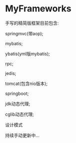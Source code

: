 # MyFrameworks
手写的精简版框架目前包含:

springmvc(带aop);

mybatis;

ybatis(yml版mybatis);

rpc;

jedis;

tomcat(包含nio版本);

springboot;

jdk动态代理;

cglib动态代理;

设计模式

持续手动更新中...

